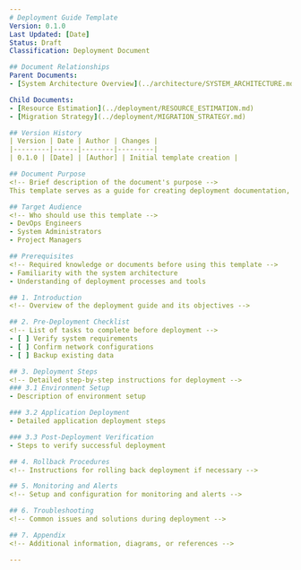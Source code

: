 ```yaml
---
# Deployment Guide Template
Version: 0.1.0
Last Updated: [Date]
Status: Draft
Classification: Deployment Document

## Document Relationships
Parent Documents:
- [System Architecture Overview](../architecture/SYSTEM_ARCHITECTURE.md)

Child Documents:
- [Resource Estimation](../deployment/RESOURCE_ESTIMATION.md)
- [Migration Strategy](../deployment/MIGRATION_STRATEGY.md)

## Version History
| Version | Date | Author | Changes |
|---------|------|--------|---------|
| 0.1.0 | [Date] | [Author] | Initial template creation |

## Document Purpose
<!-- Brief description of the document's purpose -->
This template serves as a guide for creating deployment documentation, ensuring consistency and completeness across all deployment-related documents.

## Target Audience
<!-- Who should use this template -->
- DevOps Engineers
- System Administrators
- Project Managers

## Prerequisites
<!-- Required knowledge or documents before using this template -->
- Familiarity with the system architecture
- Understanding of deployment processes and tools

## 1. Introduction
<!-- Overview of the deployment guide and its objectives -->

## 2. Pre-Deployment Checklist
<!-- List of tasks to complete before deployment -->
- [ ] Verify system requirements
- [ ] Confirm network configurations
- [ ] Backup existing data

## 3. Deployment Steps
<!-- Detailed step-by-step instructions for deployment -->
### 3.1 Environment Setup
- Description of environment setup

### 3.2 Application Deployment
- Detailed application deployment steps

### 3.3 Post-Deployment Verification
- Steps to verify successful deployment

## 4. Rollback Procedures
<!-- Instructions for rolling back deployment if necessary -->

## 5. Monitoring and Alerts
<!-- Setup and configuration for monitoring and alerts -->

## 6. Troubleshooting
<!-- Common issues and solutions during deployment -->

## 7. Appendix
<!-- Additional information, diagrams, or references -->

---
```

